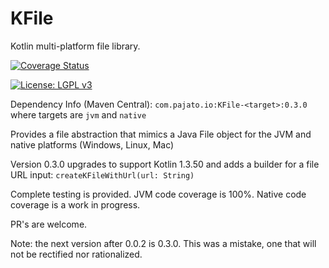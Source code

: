 # KFile
Kotlin multi-platform file library.

[![Coverage Status](https://coveralls.io/repos/boennemann/badges/badge.svg)](https://coveralls.io/r/boennemann/badges)

[![License: LGPL v3](https://img.shields.io/badge/License-LGPL%20v3-blue.svg)](https://www.gnu.org/licenses/lgpl-3.0)

Dependency Info (Maven Central): `com.pajato.io:KFile-<target>:0.3.0` where targets are `jvm` and `native`

Provides a file abstraction that mimics a Java File object for the JVM and native platforms (Windows, Linux, Mac)

Version 0.3.0 upgrades to support Kotlin 1.3.50 and adds a builder for a file URL input: `createKFileWithUrl(url: String)`

Complete testing is provided.  JVM code coverage is 100%.  Native code coverage is a work in progress.

PR's are welcome.

Note: the next version after 0.0.2 is 0.3.0.  This was a mistake, one that will not be rectified nor rationalized.
